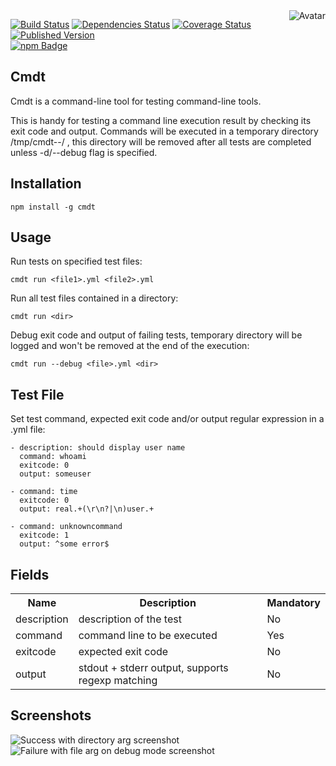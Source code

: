 <img align="right" src="https://raw.github.com/cliffano/cmdt/master/avatar.jpg" alt="Avatar"/>

[![Build Status](https://secure.travis-ci.org/cliffano/cmdt.png?branch=master)](http://travis-ci.org/cliffano/cmdt)
[![Dependencies Status](https://david-dm.org/cliffano/cmdt.png)](http://david-dm.org/cliffano/cmdt)
[![Coverage Status](https://coveralls.io/repos/cliffano/cmdt/badge.png?branch=master)](https://coveralls.io/r/cliffano/cmdt?branch=master)
[![Published Version](https://badge.fury.io/js/cmdt.png)](http://badge.fury.io/js/cmdt)
<br/>
[![npm Badge](https://nodei.co/npm/cmdt.png)](http://npmjs.org/package/cmdt)

Cmdt
----

Cmdt is a command-line tool for testing command-line tools.

This is handy for testing a command line execution result by checking its exit code and output. Commands will be executed in a temporary directory /tmp/cmdt-<millis>-<pid>/<filepath> , this directory will be removed after all tests are completed unless -d/--debug flag is specified.

Installation
------------

    npm install -g cmdt

Usage
-----

Run tests on specified test files:

    cmdt run <file1>.yml <file2>.yml

Run all test files contained in a directory:

    cmdt run <dir>

Debug exit code and output of failing tests, temporary directory will be logged and won't be removed at the end of the execution:

    cmdt run --debug <file>.yml <dir>

Test File
---------

Set test command, expected exit code and/or output regular expression in a .yml file:

    - description: should display user name
      command: whoami
      exitcode: 0
      output: someuser

    - command: time
      exitcode: 0
      output: real.+(\r\n?|\n)user.+

    - command: unknowncommand
      exitcode: 1
      output: ^some error$

Fields
------

<table>
  <tr>
    <th>Name</th>
    <th>Description</th>
    <th>Mandatory</th>
  </tr>
  <tr>
    <td>description</td>
    <td>description of the test</td>
    <td>No</td>
  </tr>
  <tr>
    <td>command</td>
    <td>command line to be executed</td>
    <td>Yes</td>    
  </tr>
  <tr>
    <td>exitcode</td>
    <td>expected exit code</td>
    <td>No</td>
  </tr>
  <tr>
    <td>output</td>
    <td>stdout + stderr output, supports regexp matching</td>
    <td>No</td>
  </tr>
</table>

Screenshots
-----------

![Success with directory arg screenshot](../master/screenshots/success-dir.jpg?raw=true)
![Failure with file arg on debug mode screenshot](../master/screenshots/failure-file-debug.jpg?raw=true)

